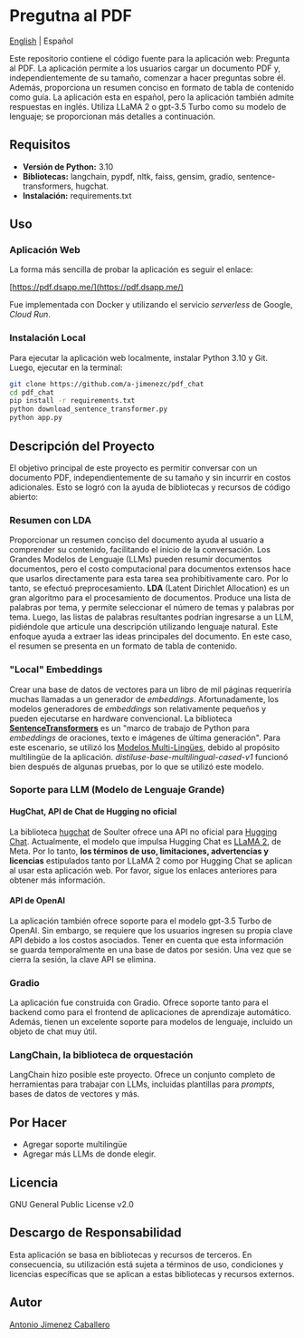 # Pregutna al PDF

[English](README.md) | Español

Este repositorio contiene el código fuente para la aplicación web: Pregunta al PDF. La aplicación permite a los usuarios cargar un documento PDF y, independientemente de su tamaño, comenzar a hacer preguntas sobre él. Además, proporciona un resumen conciso en formato de tabla de contenido como guía. La aplicación esta en español, pero la aplicación también admite respuestas en inglés. Utiliza LLaMA 2 o gpt-3.5 Turbo como su modelo de lenguaje; se proporcionan más detalles a continuación.

## Requisitos

* **Versión de Python:** 3.10
* **Bibliotecas:** langchain, pypdf, nltk, faiss, gensim, gradio, sentence-transformers, hugchat.
* **Instalación:** requirements.txt

## Uso

### Aplicación Web
La forma más sencilla de probar la aplicación es seguir el enlace:

[https://pdf.dsapp.me/](https://pdf.dsapp.me/)

Fue implementada con Docker y utilizando el servicio *serverless* de Google, *Cloud Run*.

### Instalación Local
Para ejecutar la aplicación web localmente, instalar Python 3.10 y Git. Luego, ejecutar en la terminal:

```bash
git clone https://github.com/a-jimenezc/pdf_chat
cd pdf_chat
pip install -r requirements.txt
python download_sentence_transformer.py
python app.py
```

## Descripción del Proyecto

El objetivo principal de este proyecto es permitir conversar con un documento PDF, independientemente de su tamaño y sin incurrir en costos adicionales. Esto se logró con la ayuda de bibliotecas y recursos de código abierto:

### Resumen con LDA
Proporcionar un resumen conciso del documento ayuda al usuario a comprender su contenido, facilitando el inicio de la conversación. Los Grandes Modelos de Lenguaje (LLMs) pueden resumir documentos documentos, pero el costo computacional para documentos extensos hace que usarlos directamente para esta tarea sea prohibitivamente caro. Por lo tanto, se efectuó preprocesamiento. **LDA** (Latent Dirichlet Allocation) es un gran algoritmo para el procesamiento de documentos. Produce una lista de palabras por tema, y permite seleccionar el número de temas y palabras por tema. Luego, las listas de palabras resultantes podrían ingresarse a un LLM, pidiéndole que articule una descripción utilizando lenguaje natural. Este enfoque ayuda a extraer las ideas principales del documento. En este caso, el resumen se presenta en un formato de tabla de contenido.

### "Local" Embeddings
Crear una base de datos de vectores para un libro de mil páginas requeriría muchas llamadas a un generador de *embeddings*. Afortunadamente, los modelos generadores de *embeddings* son relativamente pequeños y pueden ejecutarse en hardware convencional. La biblioteca **[SentenceTransformers](https://www.sbert.net)** es un "marco de trabajo de Python para *embeddings* de oraciones, texto e imágenes de última generación". Para este escenario, se utilizó los [Modelos Multi-Lingües](https://www.sbert.net/docs/pretrained_models.html#multi-lingual-models), debido al propósito multilingüe de la aplicación. *distiluse-base-multilingual-cased-v1* funcionó bien después de algunas pruebas, por lo que se utilizó este modelo.

### Soporte para LLM (Modelo de Lenguaje Grande)

#### HugChat, API de Chat de Hugging no oficial
La biblioteca [hugchat](https://github.com/Soulter/hugging-chat-api) de Soulter ofrece una API no oficial para [Hugging Chat](https://huggingface.co/chat/). Actualmente, el modelo que impulsa Hugging Chat es [LLaMA 2](https://huggingface.co/meta-llama/Llama-2-70b-chat-hf), de Meta. Por lo tanto, **los términos de uso, limitaciones, advertencias y licencias** estipulados tanto por LLaMA 2 como por Hugging Chat se aplican al usar esta aplicación web. Por favor, sigue los enlaces anteriores para obtener más información.

#### API de OpenAI
La aplicación también ofrece soporte para el modelo gpt-3.5 Turbo de OpenAI. Sin embargo, se requiere que los usuarios ingresen su propia clave API debido a los costos asociados. Tener en cuenta que esta información se guarda temporalmente en una base de datos por sesión. Una vez que se cierra la sesión, la clave API se elimina.

### Gradio
La aplicación fue construida con Gradio. Ofrece soporte tanto para el backend como para el frontend de aplicaciones de aprendizaje automático. Además, tienen un excelente soporte para modelos de lenguaje, incluido un objeto de chat muy útil.

### LangChain, la biblioteca de orquestación
LangChain hizo posible este proyecto. Ofrece un conjunto completo de herramientas para trabajar con LLMs, incluidas plantillas para *prompts*, bases de datos de vectores y más.

## Por Hacer
* Agregar soporte multilingüe
* Agregar más LLMs de donde elegir.

## Licencia
GNU General Public License v2.0

## Descargo de Responsabilidad
Esta aplicación se basa en bibliotecas y recursos de terceros. En consecuencia, su utilización está sujeta a términos de uso, condiciones y licencias específicas que se aplican a estas bibliotecas y recursos externos.

## Autor
[Antonio Jimenez Caballero](https://www.linkedin.com/in/antonio-jimnzc/)
